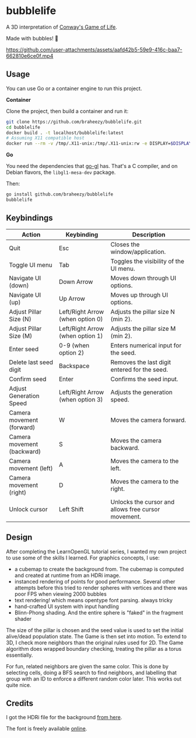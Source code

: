 # bubblelife
A 3D interpretation of [Conway's Game of Life](https://www.wikiwand.com/en/articles/Conway%27s_Game_of_Life).

Made with bubbles! :speech_balloon:

https://github.com/user-attachments/assets/aafd42b5-59e9-416c-baa7-662810e6ce0f.mp4

## Usage
You can use Go or a container engine to run this project.

**Container**

Clone the project, then build a container and run it:

```bash
git clone https://github.com/braheezy/bubblelife.git
cd bubblelife
docker build . -t localhost/bubblelife:latest
# Assuming X11 compatible host
docker run --rm -v /tmp/.X11-unix:/tmp/.X11-unix:rw -e DISPLAY=$DISPLAY localhost/bubblelife:latest bubblelife
```
**Go**

You need the dependencies that [go-gl](https://github.com/go-gl/gl) has. That's a C compiler, and on Debian flavors, the `libgl1-mesa-dev` package.

Then:

```bash
go install github.com/braheezy/bubblelife
bubblelife
```

## Keybindings

|Action|	Keybinding|	Description|
|--- |--- |---|
|Quit	|Esc|	Closes the window/application.
|Toggle UI menu	|Tab|	Toggles the visibility of the UI menu.
|Navigate UI (down)	|Down Arrow	|Moves down through UI options.
|Navigate UI (up)	|Up Arrow	|Moves up through UI options.
|Adjust Pillar Size (N)	|Left/Right Arrow (when option 0)|	Adjusts the pillar size N (min 2).
|Adjust Pillar Size (M)	|Left/Right Arrow (when option 1)|	Adjusts the pillar size M (min 2).
|Enter seed	|0-9 (when option 2)|	Enters numerical input for the seed.
|Delete last seed digit	|Backspace|	Removes the last digit entered for the seed.
|Confirm seed	|Enter|	Confirms the seed input.
|Adjust Generation Speed	|Left/Right Arrow (when option 3)|	Adjusts the generation speed.
|Camera movement (forward)	|W|	Moves the camera forward.
|Camera movement (backward)	|S|	Moves the camera backward.
|Camera movement (left)	|A|	Moves the camera to the left.
|Camera movement (right)	|D|	Moves the camera to the right.
|Unlock cursor	|Left Shift|	Unlocks the cursor and allows free cursor movement.

## Design
After completing the LearnOpenGL tutorial series, I wanted my own project to use some of the skills I learned. For graphics concepts, I use:

- a cubemap to create the background from. The cubemap is computed and created at runtime from an HDRi image.
- instanced rendering of points for good performance. Several other attempts before this tried to render spheres with vertices and there was poor FPS when viewing 2000 bubbles
- text rendering! which means opentype font parsing. always tricky
- hand-crafted UI system with input handling
- Blinn-Phong shading. And the entire sphere is "faked" in the fragment shader

The size of the pillar is chosen and the seed value is used to set the initial alive/dead population state. The Game is then set into motion. To extend to 3D, I check more neighbors than the original rules used for 2D. The Game algorithm does wrapped boundary checking, treating the pillar as a torus essentially.

For fun, related neighbors are given the same color. This is done by selecting cells, doing a BFS search to find neighbors, and labelling that group with an ID to enforce a different random color later. This works out quite nice.

## Credits
I got the HDRi file for the background [from here](https://www.artstation.com/marketplace/p/6Koj/nebula-hdri).

The font is freely available [online](https://www.fontsupply.com/fonts/O/Ocraext.html).
